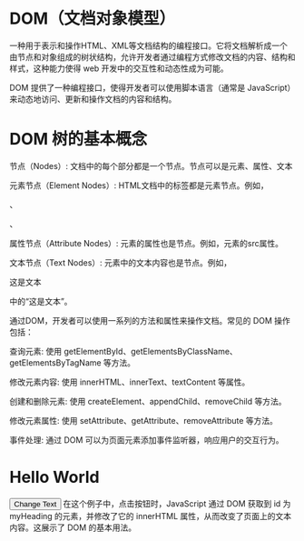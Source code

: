 # DOM（文档对象模型）
一种用于表示和操作HTML、XML等文档结构的编程接口。它将文档解析成一个由节点和对象组成的树状结构，允许开发者通过编程方式修改文档的内容、结构和样式，这种能力使得 web 开发中的交互性和动态性成为可能。

DOM 提供了一种编程接口，使得开发者可以使用脚本语言（通常是 JavaScript）来动态地访问、更新和操作文档的内容和结构。

# DOM 树的基本概念
节点（Nodes）: 文档中的每个部分都是一个节点。节点可以是元素、属性、文本   

元素节点（Element Nodes）: HTML文档中的标签都是元素节点。例如，<p>、<div>、<span>   

属性节点（Attribute Nodes）: 元素的属性也是节点。例如，<img>元素的src属性。

文本节点（Text Nodes）: 元素中的文本内容也是节点。例如，<p>这是文本</p>中的“这是文本”。

通过DOM，开发者可以使用一系列的方法和属性来操作文档。常见的 DOM 操作包括：

查询元素: 使用 getElementById、getElementsByClassName、getElementsByTagName 等方法。

修改元素内容: 使用 innerHTML、innerText、textContent 等属性。

创建和删除元素: 使用 createElement、appendChild、removeChild 等方法。

修改元素属性: 使用 setAttribute、getAttribute、removeAttribute 等方法。

事件处理: 通过 DOM 可以为页面元素添加事件监听器，响应用户的交互行为。

<!DOCTYPE html>
<html>
<head>
  <title>DOM Example</title>
</head>
<body>

  <h1 id="myHeading">Hello World</h1>
  <button onclick="changeText()">Change Text</button>

  <script>
    function changeText() {
      var heading = document.getElementById("myHeading");
      heading.innerHTML = "New Text!";
    }
  </script>

</body>
</html>
在这个例子中，点击按钮时，JavaScript 通过 DOM 获取到 id 为 myHeading 的元素，并修改了它的 innerHTML 属性，从而改变了页面上的文本内容。这展示了 DOM 的基本用法。